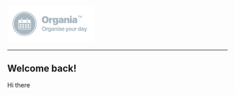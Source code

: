 <img src="https://github.com/floriandoppler/Organia/raw/main/Organise-Your-Day.png" width="200"/>

---

## Welcome back!
Hi there